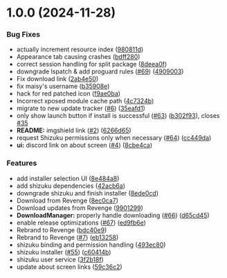 # 1.0.0 (2024-11-28)


### Bug Fixes

* actually increment resource index ([980811d](https://github.com/pumPCin/revenge-manager/commit/980811d4107acf425d689b3f0b831e58d064b1a4))
* Appearance tab causing crashes ([bdff280](https://github.com/pumPCin/revenge-manager/commit/bdff280e29a6cb316ac8ad936621281c8c1f8c18))
* correct session handling for split package ([8deea0f](https://github.com/pumPCin/revenge-manager/commit/8deea0fed3fa6b53ac5db236404052367e4dc960))
* downgrade lspatch & add proguard rules ([#69](https://github.com/pumPCin/revenge-manager/issues/69)) ([4909003](https://github.com/pumPCin/revenge-manager/commit/4909003439b4cc86b15c338c641528d3cce9a81a))
* Fix download link ([2ab4e50](https://github.com/pumPCin/revenge-manager/commit/2ab4e501632683ea6995c41fff419180999935c1))
* fix maisy's username ([b35908e](https://github.com/pumPCin/revenge-manager/commit/b35908eb4441404cf6ccf5c498ddc9de0eb64267))
* hack for red patched icon ([f9ae0ba](https://github.com/pumPCin/revenge-manager/commit/f9ae0ba7051b53b172a535e938c876286834c6d4))
* Incorrect xposed module cache path ([4c7324b](https://github.com/pumPCin/revenge-manager/commit/4c7324bc2cdf88a6d829cf7cfe1082829dcc3b11))
* migrate to new update tracker ([#6](https://github.com/pumPCin/revenge-manager/issues/6)) ([35eafd1](https://github.com/pumPCin/revenge-manager/commit/35eafd120787139d1673254dc713aa097f8ea566))
* only show launch button if install is successful ([#63](https://github.com/pumPCin/revenge-manager/issues/63)) ([b302f93](https://github.com/pumPCin/revenge-manager/commit/b302f93e3ea643f83c5f6426017b1a9976998a67)), closes [#35](https://github.com/pumPCin/revenge-manager/issues/35)
* **README:** imgshield link ([#2](https://github.com/pumPCin/revenge-manager/issues/2)) ([6266d65](https://github.com/pumPCin/revenge-manager/commit/6266d65f1a08cf9201195c0310567a72cd9cf079))
* request Shizuku permissions only when necessary ([#64](https://github.com/pumPCin/revenge-manager/issues/64)) ([cc449da](https://github.com/pumPCin/revenge-manager/commit/cc449da39d02eb9cfc91adb6bdd17230fa5390cd))
* **ui:** discord link on about screen ([#4](https://github.com/pumPCin/revenge-manager/issues/4)) ([8cbe4ca](https://github.com/pumPCin/revenge-manager/commit/8cbe4ca6e37dbc1faef4d1f4a6b414ebffe2dc42))


### Features

* add installer selection UI ([8e484a8](https://github.com/pumPCin/revenge-manager/commit/8e484a8e969b3e68da3b033122a36f856d2ac2f9))
* add shizuku dependencies ([42acb6a](https://github.com/pumPCin/revenge-manager/commit/42acb6a534a39553ea188f70d5b793c207550efb))
* downgrade shizuku and finish installer ([8ede0cd](https://github.com/pumPCin/revenge-manager/commit/8ede0cdc861fa7883f4f3872168ab45155002b21))
* Download from Revenge ([8ec0ca7](https://github.com/pumPCin/revenge-manager/commit/8ec0ca729826c720c2733f02b1160465fb2259ae))
* Download updates from Revenge ([9901299](https://github.com/pumPCin/revenge-manager/commit/9901299a16d5901f4681dc70cd0ee375bfc1874c))
* **DownloadManager:** properly handle downloading ([#66](https://github.com/pumPCin/revenge-manager/issues/66)) ([d65cd45](https://github.com/pumPCin/revenge-manager/commit/d65cd45a829c1b136ea704840de70deb5b64419a))
* enable release optimizations ([#67](https://github.com/pumPCin/revenge-manager/issues/67)) ([ed9fb6e](https://github.com/pumPCin/revenge-manager/commit/ed9fb6e80535d2c73eea6d112f7366debe595fc3))
* Rebrand to Revenge ([bdc40e9](https://github.com/pumPCin/revenge-manager/commit/bdc40e9db5de7e5b272727cbad7ff3f3c5b17ac3))
* Rebrand to Revenge ([#7](https://github.com/pumPCin/revenge-manager/issues/7)) ([eb13258](https://github.com/pumPCin/revenge-manager/commit/eb1325834acc8129d3b61e4ef9ab4cfd7c665f3f))
* shizuku binding and permission handling ([493ec80](https://github.com/pumPCin/revenge-manager/commit/493ec80eccff65816c6f7c17d5027a1ff2fd9d7f))
* shizuku installer ([#55](https://github.com/pumPCin/revenge-manager/issues/55)) ([c60414b](https://github.com/pumPCin/revenge-manager/commit/c60414bb1e7254a0f64b43d8aedbdeb380d98a73))
* shizuku user service ([3f2b18f](https://github.com/pumPCin/revenge-manager/commit/3f2b18f52de8c8552408311091845e9248fdf276))
* update about screen links ([59c36c2](https://github.com/pumPCin/revenge-manager/commit/59c36c288fbcb1144067b150644e7b511180995b))
